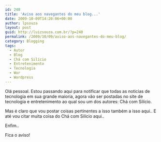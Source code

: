 ```yaml
---
id: 240
title: 'Aviso aos navegantes do meu blog...'
date: 2009-10-09T14:20:06+00:00
author: lpsouza
layout: post
guid: http://luizsouza.com.br/?p=240
permalink: /2009/10/09/aviso-aos-navegantes-do-meu-blog/
category: Blogging
tags:
  - Autor
  - Blog
  - Chá com Silício
  - Entretenimento
  - Tecnologia
  - Wor
  - Wordpress
---
```

Olá pessoal. Estou passando aqui para notificar que todas as noticias de tecnologia em sua grande maioria, agora vão ser postadas no site de tecnologia e entretenimento ao qual sou um dos autores: Chá com Silício.
  
Mas é claro que vou postar coisas pertinentes a isso também a isso aqui.. E até vou citar muita coisa do Chá com Silício aqui..
  
Enfim..
  
Fica o aviso!
